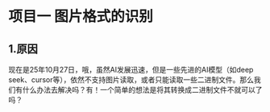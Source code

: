 # 项目一 图片格式的识别
## 1.原因

现在是25年10月27日，哦，虽然AI发展迅速，但是一些先进的AI模型（如deep seek、cursor等），依然不支持图片读取，或者只能读取一些二进制文件。那么我们有什么办法去解决吗？有！一个简单的想法是将其转换成二进制文件不就可以了吗？

